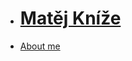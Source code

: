 - # [Matěj Kníže](https://github.com/Matej-Knize/english-for-designers/blob/main/03-content-first/index.md)

* [About me](about.md)

